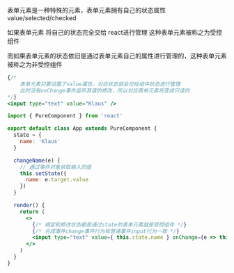 表单元素是一种特殊的元素，表单元素拥有自己的状态属性value/selected/checked

如果表单元素 将自己的状态完全交给 react进行管理 这种表单元素被称之为受控组件

而如果表单元素的状态依旧是通过表单元素自己的属性进行管理的，这种表单元素被称之为非受控组件

```jsx
{/* 
	表单元素只要设置了value属性，对应状态就会交给组件状态进行管理
	此时没有onChange事件监听其值的修改，所以对应表单元素将变成只读的
*/}
<input type="text" value="Klaus" />
```

```jsx
import { PureComponent } from 'react'

export default class App extends PureComponent {
  state = {
    name: 'Klaus'
  }

  changeName(e) {
    // 通过事件对象获取输入的值
    this.setState({
      name: e.target.value
    })
  }

  render() {
    return (
      <>
        {/* 绑定和修改状态都是通过state的表单元素就是受控组件 */}
        {/* 合成事件change事件行为和普通事件input行为一致 */}
        <input type="text" value={ this.state.name } onChange={e => this.changeName(e)} />
      </>
    )
  }
}
```




